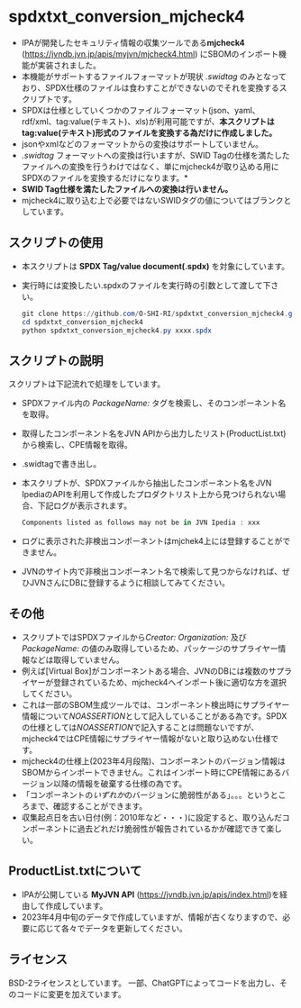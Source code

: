# spdxtxt_conversion_mjcheck4

- IPAが開発したセキュリティ情報の収集ツールである**mjcheck4** (<https://jvndb.jvn.jp/apis/myjvn/mjcheck4.html>) にSBOMのインポート機能が実装されました。  
- 本機能がサポートするファイルフォーマットが現状 *.swidtag* のみとなっており、SPDX仕様のファイルは食わすことができないのでそれを変換するスクリプトです。  
- SPDXは仕様としていくつかのファイルフォーマット(json、yaml、rdf/xml、tag:value(テキスト)、xls)が利用可能ですが、**本スクリプトはtag:value(テキスト)形式のファイルを変換する為だけに作成しました。**  
- jsonやxmlなどのフォーマットからの変換はサポートしていません。  
- *.swidtag* フォーマットへの変換は行いますが、SWID Tagの仕様を満たしたファイルへの変換を行うわけではなく、単にmjcheck4が取り込める用にSPDXのファイルを変換するだけになります。*
- **SWID Tag仕様を満たしたファイルへの変換は行いません。**  
- mjcheck4に取り込む上で必要ではないSWIDタグの値についてはブランクとしています。

## スクリプトの使用

- 本スクリプトは **SPDX Tag/value document(.spdx)** を対象にしています。  
- 実行時には変換したい.spdxのファイルを実行時の引数として渡して下さい。  

    ```PowerShell
    git clone https://github.com/O-SHI-RI/spdxtxt_conversion_mjcheck4.git
    cd spdxtxt_conversion_mjcheck4
    python spdxtxt_conversion_mjcheck4.py xxxx.spdx
    ```

## スクリプトの説明

スクリプトは下記流れで処理をしています。

-   SPDXファイル内の *PackageName:* タグを検索し、そのコンポーネント名を取得。
-   取得したコンポーネント名をJVN APIから出力したリスト(ProductList.txt)から検索し、CPE情報を取得。
-   .swidtagで書き出し。
-   本スクリプトが、SPDXファイルから抽出したコンポーネント名をJVN IpediaのAPIを利用して作成したプロダクトリスト上から見つけられない場合、下記ログが表示されます。
    
    ```PowerShell
    Components listed as follows may not be in JVN Ipedia : xxx
    ```

-   ログに表示された非検出コンポーネントはmjchek4上には登録することができません。
-   JVNのサイト内で非検出コンポーネント名で検索して見つからなければ、ぜひJVNさんにDBに登録するように相談してみてください。


## その他

-   スクリプトではSPDXファイルから*Creator: Organization:* 及び*PackageName:* の値のみ取得しているため、パッケージのサプライヤー情報などは取得していません。
-   例えば[Virtual Box]がコンポーネントある場合、JVNのDBには複数のサプライヤーが登録されているため、mjcheck4へインポート後に適切な方を選択してください。
-   これは一部のSBOM生成ツールでは、コンポーネント検出時にサプライヤー情報について*NOASSERTION*として記入していることがある為です。SPDXの仕様としては*NOASSERTION*で記入することは問題ないですが、mjcheck4ではCPE情報にサプライヤー情報がないと取り込めない仕様です。
-   mjcheck4の仕様上(2023年4月段階)、コンポーネントのバージョン情報はSBOMからインポートできません。これはインポート時にCPE情報にあるバージョン以降の情報を破棄する仕様の為です。
-   「コンポーネントの*いずれか*のバージョンに脆弱性がある」。。。というところまで、確認することができます。
-   収集起点日を古い日付(例：2010年など・・・)に設定すると、取り込んだコンポーネントに過去どれだけ脆弱性が報告されているかが確認できて楽しい。

## ProductList.txtについて

- IPAが公開している **MyJVN API** (<https://jvndb.jvn.jp/apis/index.html>)を経由して作成しています。  
- 2023年4月中旬のデータで作成していますが、情報が古くなりますので、必要に応じて各々でデータを更新してください。

## ライセンス

BSD-2ライセンスとしています。
一部、ChatGPTによってコードを出力し、そのコードに変更を加えています。
